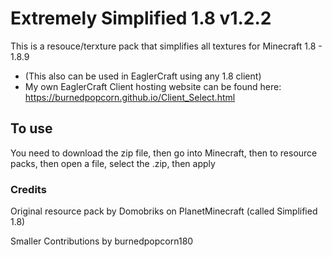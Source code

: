 # Extremely Simplified 1.8 v1.2.2

This is a resouce/terxture pack that simplifies all textures for Minecraft 1.8 - 1.8.9
- (This also can be used in EaglerCraft using any 1.8 client)
- My own EaglerCraft Client hosting website can be found here:
https://burnedpopcorn.github.io/Client_Select.html

## To use

You need to download the zip file, then go into Minecraft, then to resource packs, then open a file, select the .zip, then apply

### Credits
Original resource pack by Domobriks on PlanetMinecraft (called Simplified 1.8)

Smaller Contributions by burnedpopcorn180
